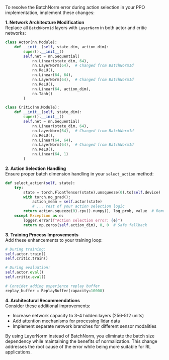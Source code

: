To resolve the BatchNorm error during action selection in your PPO implementation, implement these changes:

**1. Network Architecture Modification**  
Replace all `BatchNorm1d` layers with `LayerNorm` in both actor and critic networks:

```python
class Actor(nn.Module):
    def __init__(self, state_dim, action_dim):
        super().__init__()
        self.net = nn.Sequential(
            nn.Linear(state_dim, 64),
            nn.LayerNorm(64),  # Changed from BatchNorm1d
            nn.ReLU(),
            nn.Linear(64, 64),
            nn.LayerNorm(64),  # Changed from BatchNorm1d
            nn.ReLU(),
            nn.Linear(64, action_dim),
            nn.Tanh()
        )

class Critic(nn.Module):
    def __init__(self, state_dim):
        super().__init__()
        self.net = nn.Sequential(
            nn.Linear(state_dim, 64),
            nn.LayerNorm(64),  # Changed from BatchNorm1d
            nn.ReLU(),
            nn.Linear(64, 64),
            nn.LayerNorm(64),  # Changed from BatchNorm1d
            nn.ReLU(),
            nn.Linear(64, 1)
        )
```

**2. Action Selection Handling**  
Ensure proper batch dimension handling in your `select_action` method:

```python
def select_action(self, state):
    try:
        state = torch.FloatTensor(state).unsqueeze(0).to(self.device)  # Add batch dimension
        with torch.no_grad():
            action_mean = self.actor(state)
            # ... rest of your action selection logic
        return action.squeeze(0).cpu().numpy(), log_prob, value  # Remove batch dimension
    except Exception as e:
        logger.error(f"Action selection error: {e}")
        return np.zeros(self.action_dim), 0, 0  # Safe fallback
```

**3. Training Process Improvements**  
Add these enhancements to your training loop:

```python
# During training:
self.actor.train()
self.critic.train()

# During evaluation:
self.actor.eval()
self.critic.eval()

# Consider adding experience replay buffer
replay_buffer = ReplayBuffer(capacity=10000)
```

**4. Architectural Recommendations**  
Consider these additional improvements:

- Increase network capacity to 3-4 hidden layers (256-512 units)
- Add attention mechanisms for processing lidar data
- Implement separate network branches for different sensor modalities

By using LayerNorm instead of BatchNorm, you eliminate the batch size dependency while maintaining the benefits of normalization. This change addresses the root cause of the error while being more suitable for RL applications.
